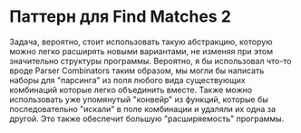 # Паттерн для Find Matches 2

Задача, вероятно, стоит использовать такую абстракцию, которую можно
легко расширять новыми вариантами, не изменяя при этом значительно структуры программы.
Вероятно, я бы использовал что-то вроде Parser Combinators
таким образом, мы могли бы написать наборы для "парсинга" из поля любого вида существующих комбинаций
которые легко объединить вместе.
Также можно использовать уже упомянутый "конвейр" из функций, которые бы последовательно "искали" в поле комбинации
и удаляли их одна за другой. Это также обеспечит большую "расширяемость" программы.

